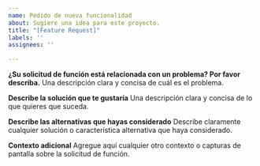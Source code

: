 ```yaml
---
name: Pedido de nueva funcionalidad
about: Sugiere una idea para este proyecto.
title: "[Feature Request]"
labels: ''
assignees: ''

---
```


**¿Su solicitud de función está relacionada con un problema? Por favor describa.**
Una descripción clara y concisa de cuál es el problema.

**Describe la solución que te gustaría**
Una descripción clara y concisa de lo que quieres que suceda.

**Describe las alternativas que hayas considerado**
Describe claramente cualquier solución o característica alternativa que haya considerado.

**Contexto adicional**
Agregue aquí cualquier otro contexto o capturas de pantalla sobre la solicitud de función.
